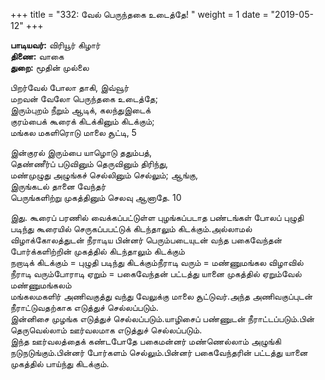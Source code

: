 ﻿+++
title = "332: வேல் பெருந்தகை உடைத்தே!  "
weight = 1
date = "2019-05-12"
+++

**பாடியவர்:** விரியூர் கிழார்  
**திணை:** வாகை  
**துறை:** மூதின் முல்லை  
  
பிறர்வேல் போலா தாகி, இவ்வூர்  
மறவன் வேலோ பெருந்தகை உடைத்தே;  
இரும்புறம் நீறும் ஆடிக், கலந்துஇடைக்  
குரம்பைக் கூரைக் கிடக்கினும் கிடக்கும்;  
மங்கல மகளிரொடு மாலை சூட்டி, 5  
  
இன்குரல் இரும்பை யாழொடு ததும்பத்,  
தெண்ணீர்ப் படுவினும் தெருவினும் திரிந்து,  
மண்முழுது அழுங்கச் செல்லினும் செல்லும்; ஆங்கு,  
இருங்கடல் தானை வேந்தர்  
பெருங்களிற்று முகத்தினும் செலவு ஆனாதே. 10  
  
இது. கூரைப் பரணில் வைக்கப்பட்டுள்ள புழங்கப்படாத பண்டங்கள் போலப் புழுதி படிந்து கூரையில் செருகப்பபட்டுக் கிடந்தாலும் கிடக்கும்.அல்லாமல் விழாக்கோலத்துடன் நீராடிய பின்னர் பெரும்படையுடன் வந்த பகைவேந்தன் போர்க்களிற்றின் முகத்தில் கிடந்தாலும் கிடக்கும்  
நறாடிக் கிடக்கும் = புழுதி படிந்து கிடக்கும்நீராடி வரும் = மண்ணுமங்கல விழாவில் நீராடி வரும்போராடி ஏறும் = பகைவேந்தன் பட்டத்து யானை முகத்தில் ஏறும்வேல் மண்ணுமங்கலம்  
மங்கலமகளிர் அணிவகுத்து வந்து வேலுக்கு மாலை சூட்டுவர்.அந்த அணிவகுப்புடன் நீராட்டுவதற்காக எடுத்துச் செல்லப்படும்.  
இன்னிசை முழங்க எடுத்துச் செல்லப்படும்.யாழிசைப் பண்ணுடன் நீராட்டப்படும்.பின் தெருவெல்லாம் ஊர்வலமாக எடுத்துச் செல்லப்படும்.  
இந்த ஊர்வலத்தைக் கண்டபோதே பகைமன்னர் மண்ணெல்லாம் அழுங்கி நடுநடுங்கும்.பின்னர் போர்களம் செல்லும்.பின்னர் பகைவேந்தரின் பட்டத்து யானை முகத்தில் பாய்ந்து கிடக்கும்.  
